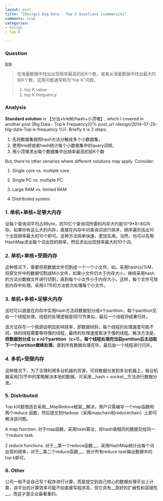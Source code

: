```yaml
---
layout: post
title: "[Design] Big Data - Top k Questions (summarize)"
comments: true
categories:
- Design
- Top K

---
```


### Question 

[link](http://dongxicheng.org/big-data/select-ten-from-billions/)

> 在海量数据中找出出现频率最高的前K个数，或者从海量数据中找出最大的前K个数，这类问题通常称为“top K”问题，

> 1. top K value
> 1. top K frequency

### Analysis

__Standard solution__ is 【分治+trie树/hash+小顶堆】, which I covered in another post [Big Data - Top k Frequency]({% post_url /design/2014-07-25-big-data-Top-k-frequency %}). Briefly it is 3 steps: 

1. 先将数据集按照hash方法分解成多个小数据集，
1. 使用trie树或者hash统计每个小数据集中的query词频，
1. 用小顶堆求出每个数据集中出频率最高的前K个数

But, there're other senarios where different solutions may apply. Consider: 

1. Single core vs. multiple core

1. Single PC vs. multiple PC

1. Large RAM vs. limited RAM

1. Distributed system

### 1. 单机+单核+足够大内存

设每个查询词平均占8Byte，则10亿个查询词所需的内存大约是10^9*8=8G内存。如果你有这么大的内存，直接在内存中对查询词进行排序，顺序遍历找出10个出现频率最大的10个即可。这种方法简单快速，更加实用。当然，也可以先用HashMap求出每个词出现的频率，然后求出出现频率最大的10个词。

### 2. 单机+单核+受限内存

这种情况下，需要将原数据文件切割成一个一个小文件，如，采用hash(x)%M，将原文件中的数据切割成M小文件，如果小文件仍大于内存大小，继续采用hash的方法对数据文件进行切割，直到每个小文件小于内存大小，这样，每个文件可放到内存中处理。采用3.1节的方法依次处理每个小文件。

### 3. 单机+多核+足够大内存

这时可以直接在内存中实用hash方法将数据划分成n个partition，每个partition交给一个线程处理，线程的处理逻辑是同[1]节类似，最后一个线程将结果归并。

该方法存在一个瓶颈会明显影响效率，即数据倾斜，每个线程的处理速度可能不同，快的线程需要等待慢的线程，最终的处理速度取决于慢的线程。解决方法是，__将数据划分成 (c x n)个partition（c>1），每个线程处理完当前partition后主动取下一个partition继续处理__，直到所有数据处理完毕，最后由一个线程进行归并。

### 4. 多机+受限内存

这种情况下，为了合理利用多台机器的资源，可将数据分发到多台机器上，每台机器采用[3]节中的策略解决本地的数据。可采用__hash + socket__方法进行数据分发。

### 5. Distributed

Top k问题很适合采用__MapReduce框架__解决，用户只需编写一个map函数和两个reduce 函数，然后提交到Hadoop（采用mapchain和reducechain）上即可解决该问题。

A map function. 对于map函数，采用hash算法，将hash值相同的数据交给同一个reduce task. 

2 reduce functions. 对于__第一个reduce函数__，采用HashMap统计出每个词出现的频率，对于__第二个reduce函数__，统计所有reduce task输出数据中的top k即可。

### 6. Other

公司一般不会自己写个程序进行计算，而是提交到自己核心的数据处理平台上计算，该平台的计算效率可能不如直接写程序高，但它具有__良好的扩展性和容错性__，而这才是企业最看重的。
